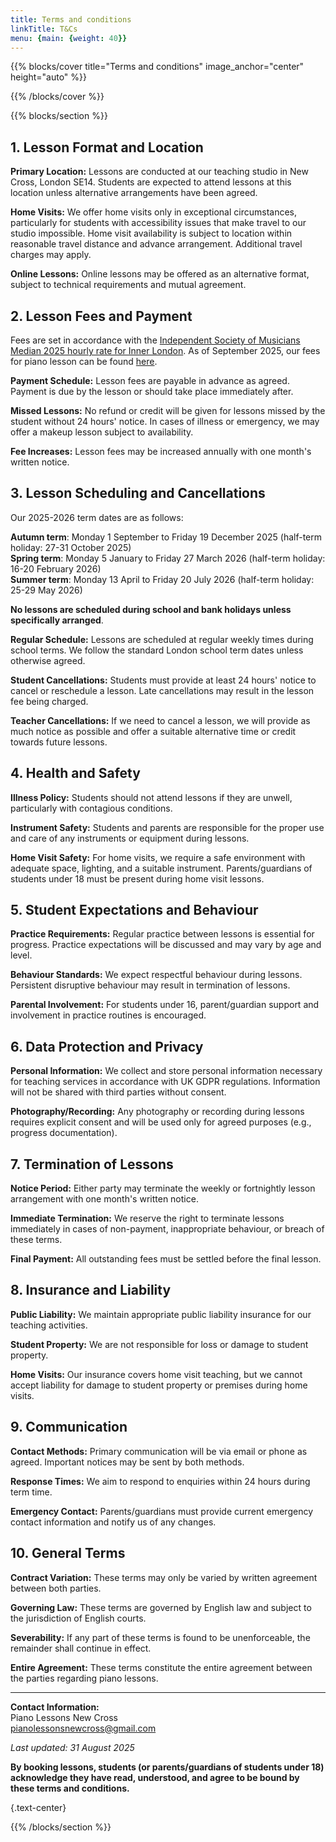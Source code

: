```yaml
---
title: Terms and conditions
linkTitle: T&Cs
menu: {main: {weight: 40}}
---
```


{{% blocks/cover title="Terms and conditions" image_anchor="center" height="auto" %}}

{{% /blocks/cover %}}

{{% blocks/section %}}

## 1. Lesson Format and Location

**Primary Location:** Lessons are conducted at our teaching studio in New Cross, London SE14. Students are expected to attend lessons at this location unless alternative arrangements have been agreed.

**Home Visits:** We offer home visits only in exceptional circumstances, particularly for students with accessibility issues that make travel to our studio impossible. Home visit availability is subject to location within reasonable travel distance and advance arrangement. Additional travel charges may apply.

**Online Lessons:** Online lessons may be offered as an alternative format, subject to technical requirements and mutual agreement.

## 2. Lesson Fees and Payment

Fees are set in accordance with the [Independent Society of Musicians Median 2025 hourly rate for Inner London](https://www.ism.org/advice/music-teachers-fees-survey-results-2024-2025/). As of September 2025, our fees for piano lesson can be found [here](./lessons/#td-block-2).

**Payment Schedule:** Lesson fees are payable in advance as agreed. Payment is due by the lesson or should take place immediately after.

**Missed Lessons:** No refund or credit will be given for lessons missed by the student without 24 hours' notice. In cases of illness or emergency, we may offer a makeup lesson subject to availability.

**Fee Increases:** Lesson fees may be increased annually with one month's written notice.

## 3. Lesson Scheduling and Cancellations

Our 2025-2026 term dates are as follows:

**Autumn term**: Monday 1 September to Friday 19 December 2025 (half-term holiday: 27-31 October 2025)\
**Spring term**: Monday 5 January to Friday 27 March 2026 (half-term holiday: 16-20 February 2026)\
**Summer term**: Monday 13 April to Friday 20 July 2026 (half-term holiday: 25-29 May 2026)

**No lessons are scheduled during school and bank holidays unless specifically arranged**.

**Regular Schedule:** Lessons are scheduled at regular weekly times during school terms. We follow the standard London school term dates unless otherwise agreed.

**Student Cancellations:** Students must provide at least 24 hours' notice to cancel or reschedule a lesson. Late cancellations may result in the lesson fee being charged.

**Teacher Cancellations:** If we need to cancel a lesson, we will provide as much notice as possible and offer a suitable alternative time or credit towards future lessons.

## 4. Health and Safety

**Illness Policy:** Students should not attend lessons if they are unwell, particularly with contagious conditions.

**Instrument Safety:** Students and parents are responsible for the proper use and care of any instruments or equipment during lessons.

**Home Visit Safety:** For home visits, we require a safe environment with adequate space, lighting, and a suitable instrument. Parents/guardians of students under 18 must be present during home visit lessons.

## 5. Student Expectations and Behaviour

**Practice Requirements:** Regular practice between lessons is essential for progress. Practice expectations will be discussed and may vary by age and level.

**Behaviour Standards:** We expect respectful behaviour during lessons. Persistent disruptive behaviour may result in termination of lessons.

**Parental Involvement:** For students under 16, parent/guardian support and involvement in practice routines is encouraged.

## 6. Data Protection and Privacy

**Personal Information:** We collect and store personal information necessary for teaching services in accordance with UK GDPR regulations. Information will not be shared with third parties without consent.

**Photography/Recording:** Any photography or recording during lessons requires explicit consent and will be used only for agreed purposes (e.g., progress documentation).

## 7. Termination of Lessons

**Notice Period:** Either party may terminate the weekly or fortnightly lesson arrangement with one month's written notice.

**Immediate Termination:** We reserve the right to terminate lessons immediately in cases of non-payment, inappropriate behaviour, or breach of these terms.

**Final Payment:** All outstanding fees must be settled before the final lesson.

## 8. Insurance and Liability

**Public Liability:** We maintain appropriate public liability insurance for our teaching activities.

**Student Property:** We are not responsible for loss or damage to student property.

**Home Visits:** Our insurance covers home visit teaching, but we cannot accept liability for damage to student property or premises during home visits.

## 9. Communication

**Contact Methods:** Primary communication will be via email or phone as agreed. Important notices may be sent by both methods.

**Response Times:** We aim to respond to enquiries within 24 hours during term time.

**Emergency Contact:** Parents/guardians must provide current emergency contact information and notify us of any changes.

## 10. General Terms

**Contract Variation:** These terms may only be varied by written agreement between both parties.

**Governing Law:** These terms are governed by English law and subject to the jurisdiction of English courts.

**Severability:** If any part of these terms is found to be unenforceable, the remainder shall continue in effect.

**Entire Agreement:** These terms constitute the entire agreement between the parties regarding piano lessons.

---

**Contact Information:**\
Piano Lessons New Cross\
pianolessonsnewcross@gmail.com

*Last updated: 31 August 2025*

**By booking lessons, students (or parents/guardians of students under 18) acknowledge they have read, understood, and agree to be bound by these terms and conditions.**

{.text-center}

{{% /blocks/section %}}